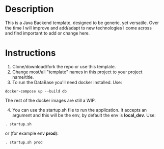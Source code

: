 # Description
This is a Java Backend template, designed to be generic, yet versatile.
Over the time I will improve and add/adapt to new technologies I come across and find important to add or change here.

# Instructions
1. Clone/download/fork the repo or use this template.
2. Change most/all "template" names in this project to your project name/title.
3. To run the DataBase you'll need docker installed. Use:
~~~~
docker-compose up --build db
~~~~
The rest of the docker images are still a WIP.

4. You can use the startup.sh file to run the application. It accepts an argument and this will be the env, by default the env is **local_dev**. Use:
~~~~
. startup.sh
~~~~
or (for example env **prod**):
~~~~
. startup.sh prod
~~~~